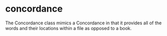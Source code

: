 # concordance
The Concordance class mimics a Concordance in that it provides all of the words and their locations within a file as opposed to a book.
